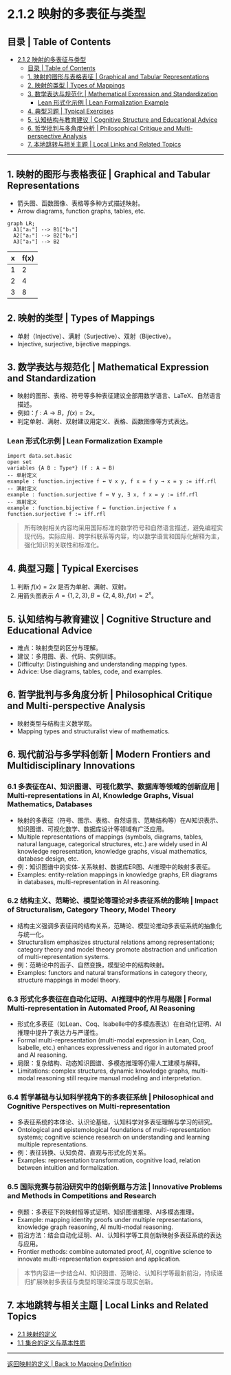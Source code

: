 # 2.1.2 映射的多表征与类型

## 目录 | Table of Contents

- [2.1.2 映射的多表征与类型](#212-映射的多表征与类型)
  - [目录 | Table of Contents](#目录--table-of-contents)
  - [1. 映射的图形与表格表征 | Graphical and Tabular Representations](#1-映射的图形与表格表征--graphical-and-tabular-representations)
  - [2. 映射的类型 | Types of Mappings](#2-映射的类型--types-of-mappings)
  - [3. 数学表达与规范化 | Mathematical Expression and Standardization](#3-数学表达与规范化--mathematical-expression-and-standardization)
    - [Lean 形式化示例 | Lean Formalization Example](#lean-形式化示例--lean-formalization-example)
  - [4. 典型习题 | Typical Exercises](#4-典型习题--typical-exercises)
  - [5. 认知结构与教育建议 | Cognitive Structure and Educational Advice](#5-认知结构与教育建议--cognitive-structure-and-educational-advice)
  - [6. 哲学批判与多角度分析 | Philosophical Critique and Multi-perspective Analysis](#6-哲学批判与多角度分析--philosophical-critique-and-multi-perspective-analysis)
  - [7. 本地跳转与相关主题 | Local Links and Related Topics](#7-本地跳转与相关主题--local-links-and-related-topics)

---

## 1. 映射的图形与表格表征 | Graphical and Tabular Representations

- 箭头图、函数图像、表格等多种方式描述映射。
- Arrow diagrams, function graphs, tables, etc.

```mermaid
graph LR;
  A1["a₁"] --> B1["b₁"]
  A2["a₂"] --> B2["b₂"]
  A3["a₃"] --> B2
```

| x | f(x) |
|---|------|
| 1 | 2    |
| 2 | 4    |
| 3 | 8    |

## 2. 映射的类型 | Types of Mappings

- 单射（Injective）、满射（Surjective）、双射（Bijective）。
- Injective, surjective, bijective mappings.

## 3. 数学表达与规范化 | Mathematical Expression and Standardization

- 映射的图形、表格、符号等多种表征建议全部用数学语言、LaTeX、自然语言描述。
- 例如：$f: A \to B$，$f(x) = 2x$。
- 判定单射、满射、双射建议用定义、表格、函数图像等方式表达。

### Lean 形式化示例 | Lean Formalization Example

```lean
import data.set.basic
open set
variables {A B : Type*} (f : A → B)
-- 单射定义
example : function.injective f ↔ ∀ x y, f x = f y → x = y := iff.rfl
-- 满射定义
example : function.surjective f ↔ ∀ y, ∃ x, f x = y := iff.rfl
-- 双射定义
example : function.bijective f ↔ function.injective f ∧ function.surjective f := iff.rfl
```

> 所有映射相关内容均采用国际标准的数学符号和自然语言描述，避免编程实现代码。实际应用、跨学科联系等内容，均以数学语言和国际化解释为主，强化知识的关联性和标准化。

## 4. 典型习题 | Typical Exercises

1. 判断 $f(x) = 2x$ 是否为单射、满射、双射。
2. 用箭头图表示 $A = \{1,2,3\}, B = \{2,4,8\}, f(x) = 2^x$。

## 5. 认知结构与教育建议 | Cognitive Structure and Educational Advice

- 难点：映射类型的区分与理解。
- 建议：多用图、表、代码、实例训练。
- Difficulty: Distinguishing and understanding mapping types.
- Advice: Use diagrams, tables, code, and examples.

## 6. 哲学批判与多角度分析 | Philosophical Critique and Multi-perspective Analysis

- 映射类型与结构主义数学观。
- Mapping types and structuralist view of mathematics.

## 6. 现代前沿与多学科创新 | Modern Frontiers and Multidisciplinary Innovations

### 6.1 多表征在AI、知识图谱、可视化数学、数据库等领域的创新应用 | Multi-representations in AI, Knowledge Graphs, Visual Mathematics, Databases

- 映射的多表征（符号、图示、表格、自然语言、范畴结构等）在AI知识表示、知识图谱、可视化数学、数据库设计等领域有广泛应用。
- Multiple representations of mappings (symbols, diagrams, tables, natural language, categorical structures, etc.) are widely used in AI knowledge representation, knowledge graphs, visual mathematics, database design, etc.
- 例：知识图谱中的实体-关系映射、数据库ER图、AI推理中的映射多表征。
- Examples: entity-relation mappings in knowledge graphs, ER diagrams in databases, multi-representation in AI reasoning.

### 6.2 结构主义、范畴论、模型论等理论对多表征系统的影响 | Impact of Structuralism, Category Theory, Model Theory

- 结构主义强调多表征间的结构关系，范畴论、模型论推动多表征系统的抽象化与统一化。
- Structuralism emphasizes structural relations among representations; category theory and model theory promote abstraction and unification of multi-representation systems.
- 例：范畴论中的函子、自然变换，模型论中的结构映射。
- Examples: functors and natural transformations in category theory, structure mappings in model theory.

### 6.3 形式化多表征在自动化证明、AI推理中的作用与局限 | Formal Multi-representation in Automated Proof, AI Reasoning

- 形式化多表征（如Lean、Coq、Isabelle中的多模态表达）在自动化证明、AI推理中提升了表达力与严谨性。
- Formal multi-representation (multi-modal expression in Lean, Coq, Isabelle, etc.) enhances expressiveness and rigor in automated proof and AI reasoning.
- 局限：复杂结构、动态知识图谱、多模态推理等仍需人工建模与解释。
- Limitations: complex structures, dynamic knowledge graphs, multi-modal reasoning still require manual modeling and interpretation.

### 6.4 哲学基础与认知科学视角下的多表征系统 | Philosophical and Cognitive Perspectives on Multi-representation

- 多表征系统的本体论、认识论基础，认知科学对多表征理解与学习的研究。
- Ontological and epistemological foundations of multi-representation systems; cognitive science research on understanding and learning multiple representations.
- 例：表征转换、认知负荷、直观与形式化的关系。
- Examples: representation transformation, cognitive load, relation between intuition and formalization.

### 6.5 国际竞赛与前沿研究中的创新例题与方法 | Innovative Problems and Methods in Competitions and Research

- 例题：多表征下的映射恒等式证明、知识图谱推理、AI多模态推理。
- Example: mapping identity proofs under multiple representations, knowledge graph reasoning, AI multi-modal reasoning.
- 前沿方法：结合自动化证明、AI、认知科学等工具创新映射多表征系统的表达与应用。
- Frontier methods: combine automated proof, AI, cognitive science to innovate multi-representation expression and application.

> 本节内容进一步结合AI、知识图谱、范畴论、认知科学等最新前沿，持续递归扩展映射多表征与类型的理论深度与现实创新。

## 7. 本地跳转与相关主题 | Local Links and Related Topics

- [2.1 映射的定义](../2.1-映射的定义.md)
- [1.1 集合的定义与基本性质](../../1-集合论/1.1-集合的定义与基本性质.md)

---

[返回映射的定义 | Back to Mapping Definition](../2.1-映射的定义.md)
